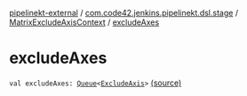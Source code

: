 [pipelinekt-external](../../index.md) / [com.code42.jenkins.pipelinekt.dsl.stage](../index.md) / [MatrixExcludeAxisContext](index.md) / [excludeAxes](./exclude-axes.md)

# excludeAxes

`val excludeAxes: `[`Queue`](https://docs.oracle.com/javase/6/docs/api/java/util/Queue.html)`<`[`ExcludeAxis`](../../com.code42.jenkins.pipelinekt.core.stage/-exclude-axis/index.md)`>` [(source)](https://github.com/code42/pipelinekt/tree/master/dsl/src/main/kotlin/com/code42/jenkins/pipelinekt/dsl/stage/MatrixExcludeAxisContext.kt#L11)